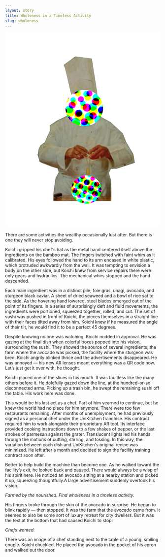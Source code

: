 ```yaml
---
layout: story
title: Wholeness in a Timeless Activity
slug: wholeness
---
```

![title](images/test.png)

There are some activities the wealthy occasionally lust after. But there is one they will never stop avoiding.

Koichi gripped his chef's hat as the metal hand centered itself above the ingredients on the bamboo mat. The fingers twitched with faint whirs as it calibrated. His eyes followed the hand to its arm encased in white plastic, which protruded awkwardly from the wall. It was tempting to envision a body on the other side, but Koichi knew from service repairs there were only gears and hydraulics. The mechanical whirs stopped and the hand descended.

Each main ingredient was in a distinct pile; foie gras, unagi, avocado, and sturgeon black caviar. A sheet of dried seaweed and a bowl of rice sat to the side. As the hovering hand lowered, steel blades emerged out of the point of its fingers. In a series of surprisingly deft and fluid movements, the ingredients were portioned, squeezed together, rolled, and cut. The set of sushi was pushed in front of Koichi, the pieces themselves in a straight line with their faces tilted away from him. Koichi knew if he measured the angle of their tilt, he would find it to be a perfect 45 degrees. 

Despite knowing no one was watching, Koichi nodded in approval. He was gazing at the final dish when colorful boxes popped into his vision, surrounding the sushi. They showed the source of several ingredients; the farm where the avocado was picked, the facility where the sturgeon was bred. Koichi angrily blinked thrice and the advertisements disappeared. He was annoyed — his new AR lenses meant everything was a QR code now. Let’s just get it over with, he thought.  

Koichi placed one of the slices in his mouth. It was faultless like the many others before it. He dolefully gazed down the line, at the hundred-or-so disconnected arms. Picking up a trash bin, he swept the remaining sushi off the table. His work here was done.

This would be his last act as a chef. Part of him yearned to continue, but he knew the world had no place for him anymore. There were too few restaurants remaining. After months of unemployment, he had previously signed as a personal chef under the UniKitchen franchise. His contract required him to work alongside their proprietary AR tool. Its interface provided cooking instructions down to a few shakes of pepper, or the last strokes of parmesan against the grater. Translucent lights led his hands through the motions of cutting, stirring, and tossing. In this way, the variation between each dish and UniKitchen's original recipe was minimized. He left after a month and decided to sign the facility training contract soon after. 

Better to help build the machine than become one. As he walked toward the facility’s exit, he looked back and paused. There would always be a wisp of his spirit here. He noticed an avocado sitting at a nearby station and picked it up, squeezing thoughtfully.A large advertisement suddenly overtook his vision.  

*Farmed by the nourished. Find wholeness in a timeless activity.* 

His fingers broke through the skin of the avocado in surprise. He began to blink rapidly — then stopped. It was the farm that the avocado came from. It seemed to also be some sort of luxury retreat for city dwellers. But it was the text at the bottom that had caused Koichi to stop:

*Chefs wanted.*

There was an image of a chef standing next to the table of a young, smiling couple. Koichi chuckled. He placed the avocado in the pocket of his apron and walked out the door. 
